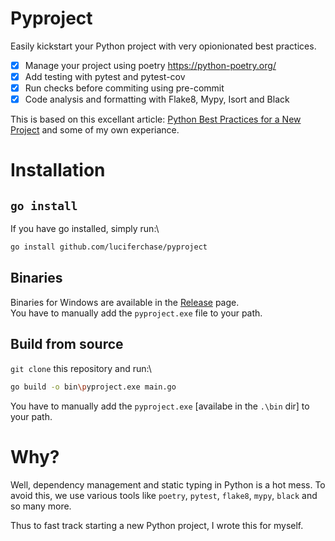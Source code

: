 # Pyproject

Easily kickstart your Python project with very opionionated best practices.

  - [x] Manage your project using poetry <https://python-poetry.org/>
  - [x] Add testing with pytest and pytest-cov
  - [x] Run checks before commiting using pre-commit
  - [x] Code analysis and formatting with Flake8, Mypy, Isort and Black

This is based on this excellant article: [Python Best Practices for a New Project](https://mitelman.engineering/blog/python-best-practice/automating-python-best-practices-for-a-new-project/) and some of my own experiance.

# Installation

## `go install`

If you have go installed, simply run:\
```bash
go install github.com/luciferchase/pyproject
```

## Binaries

Binaries for Windows are available in the [Release](https://github.com/luciferchase/pyproject/releases) page.\
You have to manually add the `pyproject.exe` file to your path.

## Build from source

`git clone` this repository and run:\
```bash
go build -o bin\pyproject.exe main.go
```
You have to manually add the `pyproject.exe` [availabe in the `.\bin` dir] to your path.

# Why?

Well, dependency management and static typing in Python is a hot mess. To avoid this, we use various tools like `poetry`, `pytest`, `flake8`, `mypy`, `black` and so many more.

Thus to fast track starting a new Python project, I wrote this for myself.
